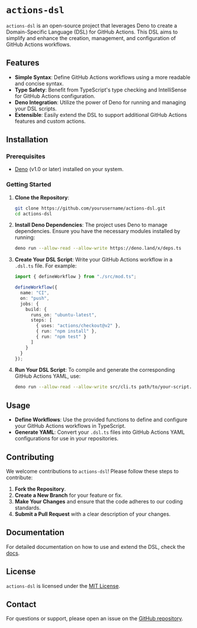 # `actions-dsl`

`actions-dsl` is an open-source project that leverages Deno to create a Domain-Specific Language (DSL) for GitHub Actions. This DSL aims to simplify and enhance the creation, management, and configuration of GitHub Actions workflows.

## Features

- **Simple Syntax**: Define GitHub Actions workflows using a more readable and concise syntax.
- **Type Safety**: Benefit from TypeScript's type checking and IntelliSense for GitHub Actions configuration.
- **Deno Integration**: Utilize the power of Deno for running and managing your DSL scripts.
- **Extensible**: Easily extend the DSL to support additional GitHub Actions features and custom actions.

## Installation

### Prerequisites

- [Deno](https://deno.land/) (v1.0 or later) installed on your system.

### Getting Started

1. **Clone the Repository**:
   ```bash
   git clone https://github.com/yourusername/actions-dsl.git
   cd actions-dsl
   ```

2. **Install Deno Dependencies**:
   The project uses Deno to manage dependencies. Ensure you have the necessary modules installed by running:
   ```bash
   deno run --allow-read --allow-write https://deno.land/x/deps.ts
   ```

3. **Create Your DSL Script**:
   Write your GitHub Actions workflow in a `.dsl.ts` file. For example:
   ```typescript
   import { defineWorkflow } from "./src/mod.ts";

   defineWorkflow({
     name: "CI",
     on: "push",
     jobs: {
       build: {
         runs_on: "ubuntu-latest",
         steps: [
           { uses: "actions/checkout@v2" },
           { run: "npm install" },
           { run: "npm test" }
         ]
       }
     }
   });
   ```

4. **Run Your DSL Script**:
   To compile and generate the corresponding GitHub Actions YAML, use:
   ```bash
   deno run --allow-read --allow-write src/cli.ts path/to/your-script.dsl.ts
   ```

## Usage

- **Define Workflows**: Use the provided functions to define and configure your GitHub Actions workflows in TypeScript.
- **Generate YAML**: Convert your `.dsl.ts` files into GitHub Actions YAML configurations for use in your repositories.

## Contributing

We welcome contributions to `actions-dsl`! Please follow these steps to contribute:

1. **Fork the Repository**.
2. **Create a New Branch** for your feature or fix.
3. **Make Your Changes** and ensure that the code adheres to our coding standards.
4. **Submit a Pull Request** with a clear description of your changes.

## Documentation

For detailed documentation on how to use and extend the DSL, check the [docs](https://github.com/yourusername/actions-dsl/docs).

## License

`actions-dsl` is licensed under the [MIT License](LICENSE).

## Contact

For questions or support, please open an issue on the [GitHub repository](https://github.com/yourusername/actions-dsl/issues).
